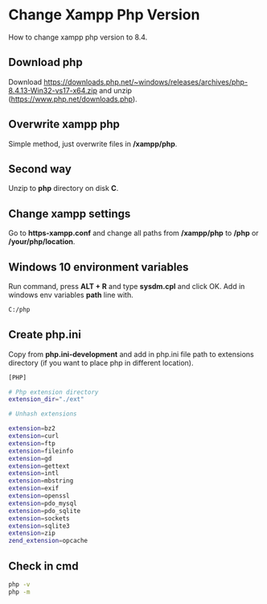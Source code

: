 # Change Xampp Php Version
How to change xampp php version to 8.4.

## Download php

Download https://downloads.php.net/~windows/releases/archives/php-8.4.13-Win32-vs17-x64.zip and unzip (https://www.php.net/downloads.php).

## Overwrite xampp php

Simple method, just overwrite files in **/xampp/php**.

## Second way

Unzip to **php** directory on disk **C**.

## Change xampp settings

Go to **https-xampp.conf** and change all paths from **/xampp/php** to **/php** or **/your/php/location**.

## Windows 10 environment variables

Run command, press **ALT + R** and type **sysdm.cpl** and click OK. Add in windows env variables **path** line with. 

```sh
C:/php
```

## Create php.ini

Copy from **php.ini-development** and add in php.ini file path to extensions directory (if you want to place php in different location).

```sh
[PHP]

# Php extension directory
extension_dir="./ext"

# Unhash extensions

extension=bz2
extension=curl
extension=ftp
extension=fileinfo
extension=gd
extension=gettext
extension=intl
extension=mbstring
extension=exif
extension=openssl
extension=pdo_mysql
extension=pdo_sqlite
extension=sockets
extension=sqlite3
extension=zip
zend_extension=opcache
```

## Check in cmd

```sh
php -v
php -m
```
